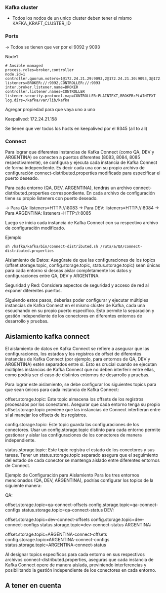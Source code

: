 ### Kafka cluster

- Todos los nodos de un unico cluster deben tener el mismo KAFKA_KRAFT_CLUSTER_ID

### Ports

-> Todos se tienen que ver por el 9092 y 9093

Node1

```properties
# Ansible managed
process.roles=broker,controller
node.id=1
controller.quorum.voters=1@172.24.21.29:9093,2@172.24.21.30:9093,3@172.24.21.31:9093
listeners=BROKER://:9092,CONTROLLER://:9093
inter.broker.listener.name=BROKER
controller.listener.names=CONTROLLER
listener.security.protocol.map=CONTROLLER:PLAINTEXT,BROKER:PLAINTEXT
log.dirs=/kafka/var/lib/kafka
```

Agregar propiedad para que vaya uno a uno

Keepalived: 172.24.21.158

Se tienen que ver todos los hosts en keepalived por el 9345 (all to all)

### Connect

Para lograr que diferentes instancias de Kafka Connect (como QA, DEV y ARGENTINA) se conecten a puertos diferentes (8083, 8084, 8085 respectivamente), se configura y ejecuta cada instancia de Kafka Connect de forma independiente. Es decir cada una con su propio archivo de configuración connect-distributed.properties modificado para especificar el puerto deseado.

Para cada entorno (QA, DEV, ARGENTINA), tendrás un archivo connect-distributed.properties correspondiente.
En cada archivo de configuración tiene su propio listeners con puerto deseado.

-> Para QA: listeners=HTTP://:8083
-> Para DEV: listeners=HTTP://:8084
-> Para ARGENTINA: listeners=HTTP://:8085

Luego se inicia cada instancia de Kafka Connect con su respectivo archivo de configuración modificado.

Ejemplo

```
sh /kafka/kafka/bin/connect-distributed.sh /ruta/a/QA/connect-distributed.properties
```

Aislamiento de Datos: Asegúrate de que las configuraciones de los topics (offset.storage.topic, config.storage.topic, status.storage.topic) sean únicas para cada entorno si deseas aislar completamente los datos y configuraciones entre QA, DEV y ARGENTINA.

Seguridad y Red: Considera aspectos de seguridad y acceso de red al exponer diferentes puertos.

Siguiendo estos pasos, deberías poder configurar y ejecutar múltiples instancias de Kafka Connect en el mismo clúster de Kafka, cada una escuchando en su propio puerto específico. Esto permite la separación y gestión independiente de los conectores en diferentes entornos de desarrollo y pruebas.

## Aislamiento kafka connect

El aislamiento de datos en Kafka Connect se refiere a asegurar que las configuraciones, los estados y los registros de offset de diferentes instancias de Kafka Connect (por ejemplo, para entornos de QA, DEV y ARGENTINA) estén separados entre sí. Esto es crucial cuando se ejecutan múltiples instancias de Kafka Connect que no deben interferir entre ellas, como podría ser el caso de distintos entornos de desarrollo y pruebas.

Para lograr este aislamiento, se debe configurar los siguientes topics para que sean únicos para cada instancia de Kafka Connect:

offset.storage.topic: Este topic almacena los offsets de los registros procesados por los conectores. Asegurar que cada entorno tenga su propio offset.storage.topic previene que las instancias de Connect interfieran entre sí al manejar los offsets de los registros.

config.storage.topic: Este topic guarda las configuraciones de los conectores. Usar un config.storage.topic distinto para cada entorno permite gestionar y aislar las configuraciones de los conectores de manera independiente.

status.storage.topic: Este topic registra el estado de los conectores y sus tareas. Tener un status.storage.topic separado asegura que el seguimiento del estado de cada conector se mantenga aislado entre diferentes entornos de Connect.

Ejemplo de Configuración para Aislamiento
Para los tres entornos mencionados (QA, DEV, ARGENTINA), podrías configurar los topics de la siguiente manera:

QA:

offset.storage.topic=qa-connect-offsets
config.storage.topic=qa-connect-configs
status.storage.topic=qa-connect-status
DEV:

offset.storage.topic=dev-connect-offsets
config.storage.topic=dev-connect-configs
status.storage.topic=dev-connect-status
ARGENTINA:

offset.storage.topic=ARGENTINA-connect-offsets
config.storage.topic=ARGENTINA-connect-configs
status.storage.topic=ARGENTINA-connect-status

Al designar topics específicos para cada entorno en sus respectivos archivos connect-distributed.properties, aseguras que cada instancia de Kafka Connect opere de manera aislada, previniendo interferencias y posibilitando la gestión independiente de los conectores en cada entorno.

## A tener en cuenta